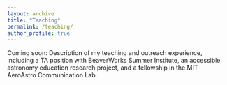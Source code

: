 ```yaml
---
layout: archive
title: "Teaching"
permalink: /teaching/
author_profile: true
---
```


Coming soon: Description of my teaching and outreach experience, including a TA position with BeaverWorks Summer Institute, an accessible astronomy education research project, and a fellowship in the MIT AeroAstro Communication Lab.


<!-- 
{% include base_path %}

{% for post in site.teaching reversed %}
  {% include archive-single.html %}
{% endfor %}
-->
